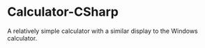 # Calculator-CSharp
A relatively simple calculator with a similar display to the Windows calculator.
